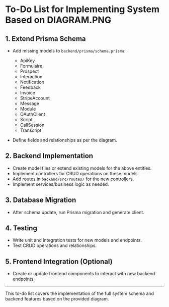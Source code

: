# To-Do List for Implementing System Based on DIAGRAM.PNG

## 1. Extend Prisma Schema
- Add missing models to `backend/prisma/schema.prisma`:
  - ApiKey
  - Formulaire
  - Prospect
  - Interaction
  - Notification
  - Feedback
  - Invoice
  - StripeAccount
  - Message
  - Module
  - OAuthClient
  - Script
  - CallSession
  - Transcript

- Define fields and relationships as per the diagram.

## 2. Backend Implementation
- Create model files or extend existing models for the above entities.
- Implement controllers for CRUD operations on these models.
- Add routes in `backend/src/routes/` for the new controllers.
- Implement services/business logic as needed.

## 3. Database Migration
- After schema update, run Prisma migration and generate client.

## 4. Testing
- Write unit and integration tests for new models and endpoints.
- Test CRUD operations and relationships.

## 5. Frontend Integration (Optional)
- Create or update frontend components to interact with new backend endpoints.

---

This to-do list covers the implementation of the full system schema and backend features based on the provided diagram.
